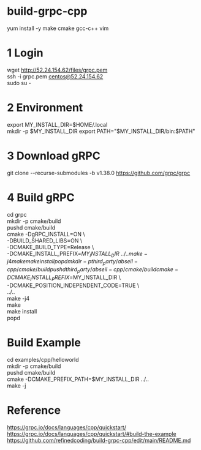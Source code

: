 # build-grpc-cpp
yum install -y make cmake gcc-c++ vim    

# 1 Login
wget http://52.24.154.62/files/grpc.pem    
ssh -i grpc.pem centos@52.24.154.62    
sudo su -    
    
# 2 Environment
export MY_INSTALL_DIR=$HOME/.local    
mkdir -p $MY_INSTALL_DIR    
export PATH="$MY_INSTALL_DIR/bin:$PATH"    
    
# 3 Download gRPC
git clone --recurse-submodules -b v1.38.0 https://github.com/grpc/grpc    
    
# 4 Build gRPC
cd grpc    
mkdir -p cmake/build    
pushd cmake/build    
cmake -DgRPC_INSTALL=ON \    
      -DBUILD_SHARED_LIBS=ON \    
      -DCMAKE_BUILD_TYPE=Release \    
      -DCMAKE_INSTALL_PREFIX=$MY_INSTALL_DIR \    
      ../..    
make -j4    
make    
make install    
popd    
mkdir -p third_party/abseil-cpp/cmake/build    
pushd third_party/abseil-cpp/cmake/build    
cmake -DCMAKE_INSTALL_PREFIX=$MY_INSTALL_DIR \    
      -DCMAKE_POSITION_INDEPENDENT_CODE=TRUE \    
      ../..    
make -j4        
make    
make install    
popd    
    
# Build Example
cd examples/cpp/helloworld    
mkdir -p cmake/build    
pushd cmake/build    
cmake -DCMAKE_PREFIX_PATH=$MY_INSTALL_DIR ../..    
make -j    
    
# Reference
https://grpc.io/docs/languages/cpp/quickstart/    
https://grpc.io/docs/languages/cpp/quickstart/#build-the-example    
https://github.com/refinedcoding/build-grpc-cpp/edit/main/README.md    
